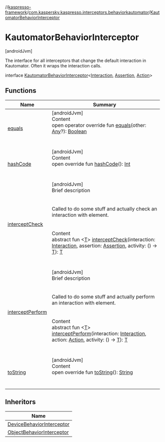 //[kaspresso-framework](../../index.md)/[com.kaspersky.kaspresso.interceptors.behaviorkautomator](../index.md)/[KautomatorBehaviorInterceptor](index.md)



# KautomatorBehaviorInterceptor  
 [androidJvm] 

The interface for all interceptors that change the default interaction in Kautomator. Often it wraps the interaction calls.

interface [KautomatorBehaviorInterceptor](index.md)<[Interaction](index.md), [Assertion](index.md), [Action](index.md)>   


## Functions  
  
|  Name|  Summary| 
|---|---|
| [equals](https://kotlinlang.org/api/latest/jvm/stdlib/kotlin/-any/equals.html)| [androidJvm]  <br>Content  <br>open operator override fun [equals](https://kotlinlang.org/api/latest/jvm/stdlib/kotlin/-any/equals.html)(other: [Any](https://kotlinlang.org/api/latest/jvm/stdlib/kotlin/-any/index.html)?): [Boolean](https://kotlinlang.org/api/latest/jvm/stdlib/kotlin/-boolean/index.html)  <br><br><br>
| [hashCode](https://kotlinlang.org/api/latest/jvm/stdlib/kotlin/-any/hash-code.html)| [androidJvm]  <br>Content  <br>open override fun [hashCode](https://kotlinlang.org/api/latest/jvm/stdlib/kotlin/-any/hash-code.html)(): [Int](https://kotlinlang.org/api/latest/jvm/stdlib/kotlin/-int/index.html)  <br><br><br>
| [interceptCheck](intercept-check.md)| [androidJvm]  <br>Brief description  <br><br><br>Called to do some stuff and actually check an interaction with element.<br><br>  <br>Content  <br>abstract fun <[T](intercept-check.md)> [interceptCheck](intercept-check.md)(interaction: [Interaction](index.md), assertion: [Assertion](index.md), activity: () -> [T](intercept-check.md)): [T](intercept-check.md)  <br><br><br>
| [interceptPerform](intercept-perform.md)| [androidJvm]  <br>Brief description  <br><br><br>Called to do some stuff and actually perform an interaction with element.<br><br>  <br>Content  <br>abstract fun <[T](intercept-perform.md)> [interceptPerform](intercept-perform.md)(interaction: [Interaction](index.md), action: [Action](index.md), activity: () -> [T](intercept-perform.md)): [T](intercept-perform.md)  <br><br><br>
| [toString](https://kotlinlang.org/api/latest/jvm/stdlib/kotlin/-any/to-string.html)| [androidJvm]  <br>Content  <br>open override fun [toString](https://kotlinlang.org/api/latest/jvm/stdlib/kotlin/-any/to-string.html)(): [String](https://kotlinlang.org/api/latest/jvm/stdlib/kotlin/-string/index.html)  <br><br><br>


## Inheritors  
  
|  Name| 
|---|
| [DeviceBehaviorInterceptor](../-device-behavior-interceptor/index.md)
| [ObjectBehaviorInterceptor](../-object-behavior-interceptor/index.md)

